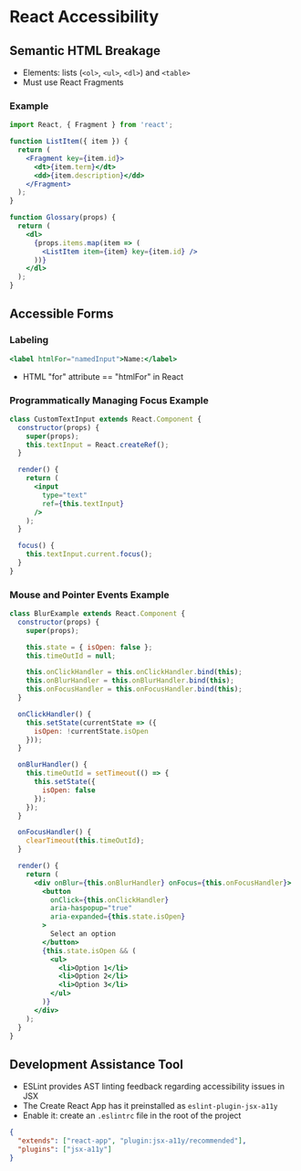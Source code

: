 # React Accessibility

## Semantic HTML Breakage

- Elements: lists (`<ol>`, `<ul>`, `<dl>`) and `<table>`
- Must use React Fragments

### Example

```jsx
import React, { Fragment } from 'react';

function ListItem({ item }) {
  return (
    <Fragment key={item.id}>
      <dt>{item.term}</dt>
      <dd>{item.description}</dd>
    </Fragment>
  );
}

function Glossary(props) {
  return (
    <dl>
      {props.items.map(item => (
        <ListItem item={item} key={item.id} />
      ))}
    </dl>
  );
}
```

## Accessible Forms

### Labeling

```jsx
<label htmlFor="namedInput">Name:</label>
```

- HTML "for" attribute == "htmlFor" in React

### Programmatically Managing Focus Example

```jsx
class CustomTextInput extends React.Component {
  constructor(props) {
    super(props);
    this.textInput = React.createRef();
  }

  render() {
    return (
      <input
        type="text"
        ref={this.textInput}
      />
    );
  }

  focus() {
    this.textInput.current.focus();
  }
}
```

### Mouse and Pointer Events Example

```jsx
class BlurExample extends React.Component {
  constructor(props) {
    super(props);

    this.state = { isOpen: false };
    this.timeOutId = null;

    this.onClickHandler = this.onClickHandler.bind(this);
    this.onBlurHandler = this.onBlurHandler.bind(this);
    this.onFocusHandler = this.onFocusHandler.bind(this);
  }

  onClickHandler() {
    this.setState(currentState => ({
      isOpen: !currentState.isOpen
    }));
  }

  onBlurHandler() {
    this.timeOutId = setTimeout(() => {
      this.setState({
        isOpen: false
      });
    });
  }

  onFocusHandler() {
    clearTimeout(this.timeOutId);
  }

  render() {
    return (
      <div onBlur={this.onBlurHandler} onFocus={this.onFocusHandler}>
        <button
          onClick={this.onClickHandler}
          aria-haspopup="true"
          aria-expanded={this.state.isOpen}
        >
          Select an option
        </button>
        {this.state.isOpen && (
          <ul>
            <li>Option 1</li>
            <li>Option 2</li>
            <li>Option 3</li>
          </ul>
        )}
      </div>
    );
  }
}
```

## Development Assistance Tool

- ESLint provides AST linting feedback regarding accessibility issues in JSX
- The Create React App has it preinstalled as `eslint-plugin-jsx-a11y`
- Enable it: create an `.eslintrc` file in the root of the project

```json
{
  "extends": ["react-app", "plugin:jsx-a11y/recommended"],
  "plugins": ["jsx-a11y"]
}
```